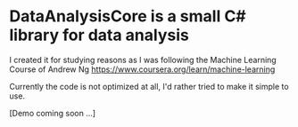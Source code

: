 # DataAnalysisCore is a small C# library for data analysis

I created it for studying reasons as I was following the Machine Learning Course of Andrew Ng https://www.coursera.org/learn/machine-learning

Currently the code is not optimized at all, I'd rather tried to make it simple to use.

[Demo coming soon ...]
